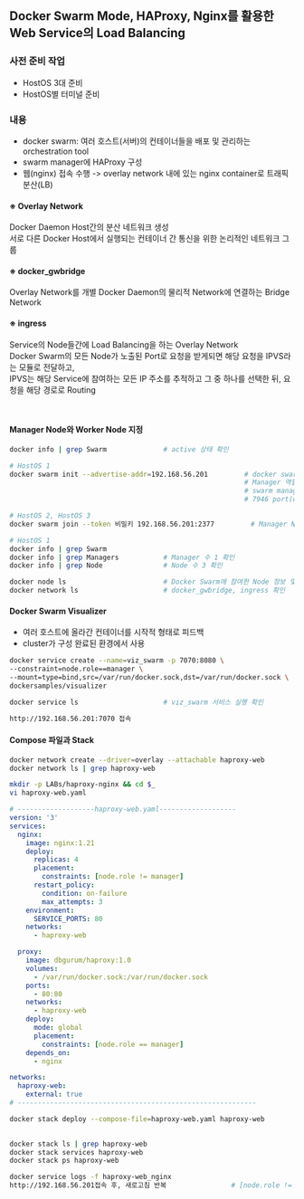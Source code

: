 ## Docker Swarm Mode, HAProxy, Nginx를 활용한 Web Service의 Load Balancing

### 사전 준비 작업
- HostOS 3대 준비
- HostOS별 터미널 준비

### 내용
- docker swarm: 여러 호스트(서버)의 컨테이너들을 배포 및 관리하는 orchestration tool
- swarm manager에 HAProxy 구성
- 웹(nginx) 접속 수행 -> overlay network 내에 있는 nginx container로 트래픽 분산(LB)

#### ※ Overlay Network
Docker Daemon Host간의 분산 네트워크 생성  
서로 다른 Docker Host에서 실행되는 컨테이너 간 통신을 위한 논리적인 네트워크 그룹

#### ※ docker_gwbridge
Overlay Network를 개별 Docker Daemon의 물리적 Network에 연결하는 Bridge Network

#### ※ ingress
Service의 Node들간에 Load Balancing을 하는 Overlay Network  
Docker Swarm의 모든 Node가 노출된 Port로 요청을 받게되면 해당 요청을 IPVS라는 모듈로 전달하고,  
IPVS는 해당 Service에 참여하는 모든 IP 주소를 추적하고 그 중 하나를 선택한 뒤, 요청을 해당 경로로 Routing

<br/>


#### Manager Node와 Worker Node 지정
```bash
docker info | grep Swarm              # active 상태 확인

# HostOS 1
docker swarm init --advertise-addr=192.168.56.201         # docker swarm join --token 비밀키 192.168.56.201:2377 확인
                                                          # Manager 역할을 할 Host 지정
                                                          # swarm manager 기본포트: 2377
                                                          # 7946 port(worker node 통신), 4789 port(ingress overlay network) 방화벽 open 상태여야 함

# HostOS 2, HostOS 3
docker swarm join --token 비밀키 192.168.56.201:2377         # Manager Node에서 확인했던 내용 그대로 입력

# HostOS 1
docker info | grep Swarm
docker info | grep Managers           # Manager 수 1 확인
docker info | grep Node               # Node 수 3 확인

docker node ls                        # Docker Swarm에 참여한 Node 정보 및 Manager Node가 누구인지 확인
docker network ls                     # docker_gwbridge, ingress 확인
```

#### Docker Swarm Visualizer
- 여러 호스트에 올라간 컨테이너를 시작적 형태로 피드백
- cluster가 구성 완료된 환경에서 사용

```bash
docker service create --name=viz_swarm -p 7070:8080 \
--constraint=node.role==manager \
--mount=type=bind,src=/var/run/docker.sock,dst=/var/run/docker.sock \
dockersamples/visualizer

docker service ls                     # viz_swarm 서비스 실행 확인

http://192.168.56.201:7070 접속
```

#### Compose 파일과 Stack
```bash
docker network create --driver=overlay --attachable haproxy-web
docker network ls | grep haproxy-web

mkdir -p LABs/haproxy-nginx && cd $_
vi haproxy-web.yaml
```
```yaml
# -------------------haproxy-web.yaml-------------------
version: '3'
services:
  nginx:
    image: nginx:1.21
    deploy:
      replicas: 4
      placement:
        constraints: [node.role != manager]
      restart_policy:
        condition: on-failure
        max_attempts: 3
    environment:
      SERVICE_PORTS: 80
    networks:
      - haproxy-web

  proxy:
    image: dbgurum/haproxy:1.0
    volumes:
      - /var/run/docker.sock:/var/run/docker.sock
    ports:
      - 80:80
    networks:
      - haproxy-web
    deploy:
      mode: global
      placement:
        constraints: [node.role == manager]
    depends_on:
      - nginx

networks:
  haproxy-web:
    external: true
# -----------------------------------------------------------
```
```bash
docker stack deploy --compose-file=haproxy-web.yaml haproxy-web               # 80번 포트 사용 중이면 다른 포트 사용할 것
                                                                              # --compose-file, -c

docker stack ls | grep haproxy-web                                            # haproxy-web 확인
docker stack services haproxy-web                                             # haproxy-web의 service들 확인 
docker stack ps haproxy-web                                                   # haproxy-web의 task들 확인

docker service logs -f haproxy-web_nginx
http://192.168.56.201접속 후, 새로고침 반복	              # [node.role != manager] 설정으로 worker1, 2 node에만 적용
```
